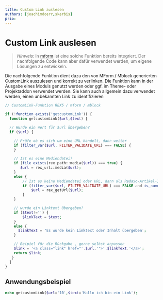 ```yaml
---
title: Custom Link auslesen
authors: [joachimdoerr,skerbis]
prio:
---
```


# Custom Link auslesen

> *Hinweis:* In [mform](https://github.com/FriendsOfREDAXO/mform/blob/8b3d9f4586cd6e94ccad2ca428f6243dbe47b05c/lib/classes/Utils/MFormOutputHelper.php#L30-L70) ist eine solche Funktion bereits integriert. Der nachfolgende Code kann aber dafür verwendet werden, um eigene Lösungen zu entwickeln.

Die nachfolgende Funktion dient dazu den von MForm / Mblock generierten CustomLink auszulesen und korrekt zu verlinken. Die Funktion kann in der Ausgabe eines Moduls genutzt werden oder ggf. im Theme- oder Projektaddon verwendet werden. Sie kann auch allgemein dazu verwendet werden, einen unbekannten Link zu identifizieren

```php
// CustomLink-Funktion REX5 / mform / mblock

if (!function_exists('getcustomLink')) {
  function getcustomLink($url,$text) {

  // Wurde ein Wert für $url übergeben?
  if ($url) {

    // Prüfe ob es sich um eine URL handelt, dann weiter
    if (filter_var($url, FILTER_VALIDATE_URL) === FALSE) {
    }

    // Ist es eine Mediendatei?
    if (file_exists(rex_path::media($url)) === true) {
       $url = rex_url::media($url);
    } 
    else {
        // Ist es keine Mediendatei oder URL, dann als Redaxo-Artikel-ID behandeln
        if (filter_var($url, FILTER_VALIDATE_URL) === FALSE and is_numeric($url)) {
            $url = rex_getUrl($url);
        }
    }

    // wurde ein Linktext übergeben?  
    if ($text!='') {
        $linkText = $text;
    }
    else {
      $linkText = 'Es wurde kein Linktext oder Inhalt übergeben';
    }

    // Beipiel für die Rückgabe , gerne selbst anpassen
    $link = '<a class="link" href="'.$url.'">'.$linkText.'</a>';
    return $link; 
   }
  }
}
``` 
   
## Anwendungsbeispiel

```php    
echo getcustomLink($url='10',$text='Hallo ich bin ein Link');
```
